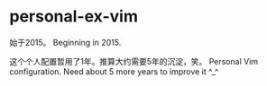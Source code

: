 # personal-ex-vim

始于2015。
Beginning in 2015.

这个个人配置暂用了1年。推算大约需要5年的沉淀，笑。
Personal Vim configuration. Need about 5 more years to improve it ^_^
